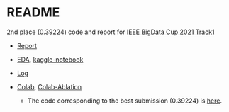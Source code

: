 # README

2nd place (0.39224) code and report for [IEEE BigData Cup 2021 Track1](https://www.kaggle.com/c/bigdata2021-rl-recsys/leaderboard)

*   [Report](202109_bigdatacup_report.pdf) 

*   [EDA](eda.md), [kaggle-notebook](kaggle-eda.ipynb)

*   [Log](Log.md)

*   [Colab](colab/), [Colab-Ablation](colab-ablation)
    *   The code corresponding to the best submission (0.39224) is [here](colab/20210824_bigdatacup_reweightloss_timefeat_useridemb.ipynb).



